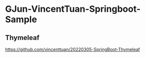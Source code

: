 # GJun-VincentTuan-Springboot-Sample


## Thymeleaf

https://github.com/vincenttuan/20220305-SpringBoot-Thymeleaf


##

